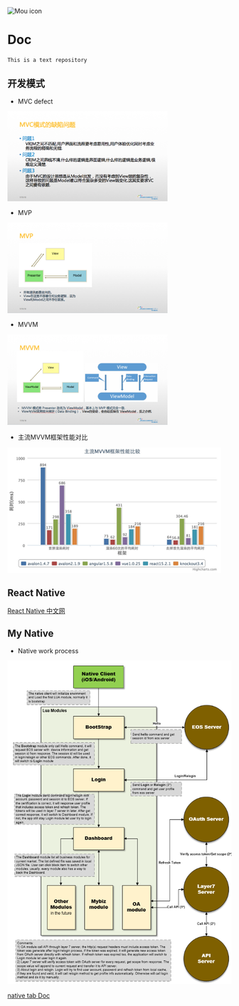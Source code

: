 ![Mou icon](http://25.io/mou/Mou_128.png)

# Doc
`This is a text repository`

## 开发模式
* MVC defect

<img src="images/MVC_defect.png" alt="MVC" width="360" />

- MVP 

<img src="images/MVP.png" alt="MVP" width="360" />

+ MVVM

<img src="images/MVVM.png" alt="MVVM" width="360" />

* 主流MVVM框架性能对比

<img src="images/MVVM_ms.jpeg" alt="" width="480" />

## React Native
[React Native 中文网](http://reactnative.cn/)

## My Native
+ Native work process

<img src="images/struc_1.png" alt="" width="640" />

[native tab Doc](https://github.com/successinfo-org/cloudapp-wiki/blob/master/client/api/index.md)

